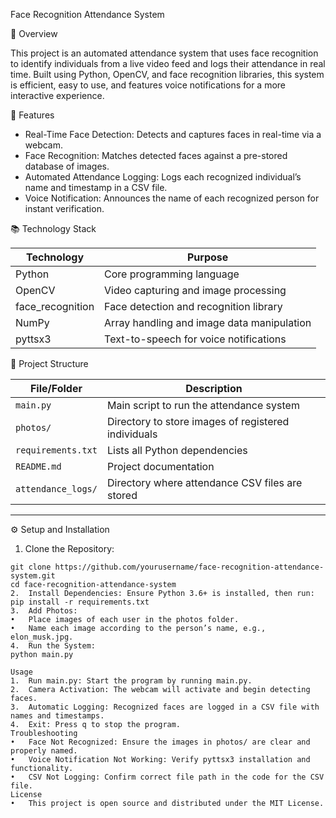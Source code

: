 Face Recognition Attendance System

📄 Overview

This project is an automated attendance system that uses face recognition to identify individuals from a live video feed and logs their attendance in real time. Built using Python, OpenCV, and face recognition libraries, this system is efficient, easy to use, and features voice notifications for a more interactive experience.

🚀 Features

- Real-Time Face Detection: Detects and captures faces in real-time via a webcam.
- Face Recognition: Matches detected faces against a pre-stored database of images.
- Automated Attendance Logging: Logs each recognized individual’s name and timestamp in a CSV file.
- Voice Notification: Announces the name of each recognized person for instant verification.

 📚 Technology Stack

| Technology       | Purpose                                       |
|------------------|-----------------------------------------------|
| Python       | Core programming language                     |
| OpenCV       | Video capturing and image processing          |
| face_recognition | Face detection and recognition library |
| NumPy        | Array handling and image data manipulation    |
| pyttsx3      | Text-to-speech for voice notifications        |






 📁 Project Structure


| File/Folder           | Description                                                   |
|-----------------------|---------------------------------------------------------------|
| `main.py`             | Main script to run the attendance system                      |
| `photos/`             | Directory to store images of registered individuals           |
| `requirements.txt`    | Lists all Python dependencies                                 |
| `README.md`           | Project documentation                                         |
| `attendance_logs/`    | Directory where attendance CSV files are stored               |

---

 ⚙️ Setup and Installation

1.	Clone the Repository:
   ```
   git clone https://github.com/yourusername/face-recognition-attendance-system.git
   cd face-recognition-attendance-system
2.	Install Dependencies: Ensure Python 3.6+ is installed, then run:
pip install -r requirements.txt
3.	Add Photos:
•	Place images of each user in the photos folder.
•	Name each image according to the person’s name, e.g., elon_musk.jpg.
4.	Run the System:
python main.py

Usage
1.	Run main.py: Start the program by running main.py.
2.	Camera Activation: The webcam will activate and begin detecting faces.
3.	Automatic Logging: Recognized faces are logged in a CSV file with names and timestamps.
4.	Exit: Press q to stop the program.
Troubleshooting
•	Face Not Recognized: Ensure the images in photos/ are clear and properly named.
•	Voice Notification Not Working: Verify pyttsx3 installation and functionality.
•	CSV Not Logging: Confirm correct file path in the code for the CSV file.
License
•	This project is open source and distributed under the MIT License.





